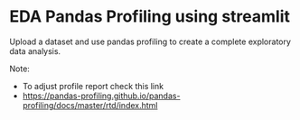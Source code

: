 # EDA Pandas Profiling using streamlit

Upload a dataset and use pandas profiling to create a complete exploratory data analysis.

Note:  

  - To adjust profile report check this link
  - https://pandas-profiling.github.io/pandas-profiling/docs/master/rtd/index.html
